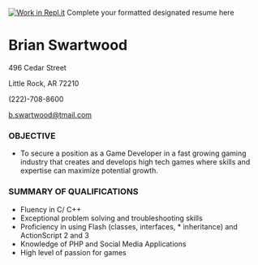 [![Work in Repl.it](https://classroom.github.com/assets/work-in-replit-14baed9a392b3a25080506f3b7b6d57f295ec2978f6f33ec97e36a161684cbe9.svg)](https://classroom.github.com/online_ide?assignment_repo_id=414338&assignment_repo_type=GroupAssignmentRepo)
Complete your formatted designated resume here

# Brian Swartwood

496 Cedar Street

Little Rock, AR 72210

(222)-708-8600

b.swartwood@tmail.com

### OBJECTIVE

* To secure a position as a Game Developer in a fast growing gaming industry that creates and develops high tech games where skills and expertise can maximize potential growth.

### SUMMARY OF QUALIFICATIONS

* Fluency in C/ C++
* Exceptional problem solving and troubleshooting skills
* Proficiency in using Flash (classes, interfaces, * inheritance) and ActionScript 2 and 3
* Knowledge of PHP and Social Media Applications
* High level of passion for games